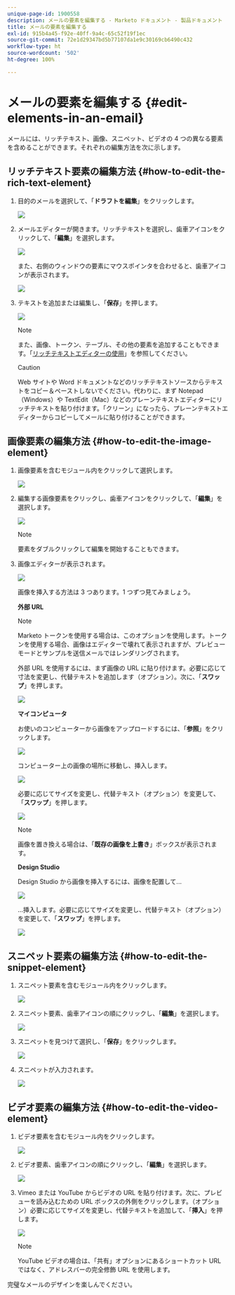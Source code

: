 ```yaml
---
unique-page-id: 1900558
description: メールの要素を編集する - Marketo ドキュメント - 製品ドキュメント
title: メールの要素を編集する
exl-id: 915b4a45-f92e-40ff-9a4c-65c52f19f1ec
source-git-commit: 72e1d29347bd5b77107da1e9c30169cb6490c432
workflow-type: ht
source-wordcount: '502'
ht-degree: 100%

---
```


# メールの要素を編集する {#edit-elements-in-an-email}

メールには、リッチテキスト、画像、スニペット、ビデオの 4 つの異なる要素を含めることができます。それぞれの編集方法を次に示します。

## リッチテキスト要素の編集方法 {#how-to-edit-the-rich-text-element}

1. 目的のメールを選択して、「**ドラフトを編集**」をクリックします。

   ![](assets/one-edited.png)

1. メールエディターが開きます。リッチテキストを選択し、歯車アイコンをクリックして、「**編集**」を選択します。

   ![](assets/two.png)

   また、右側のウィンドウの要素にマウスポインタを合わせると、歯車アイコンが表示されます。

   ![](assets/three.png)

1. テキストを追加または編集し、「**保存**」を押します。

   ![](assets/four.png)

   >[!NOTE]
   >
   >また、画像、トークン、テーブル、その他の要素を追加することもできます。「[リッチテキストエディターの使用](/help/marketo/product-docs/email-marketing/general/understanding-the-email-editor/using-the-rich-text-editor.md)」を参照してください。

   >[!CAUTION]
   >
   >Web サイトや Word ドキュメントなどのリッチテキストソースからテキストをコピー＆ペーストしないでください。代わりに、まず Notepad（Windows）や TextEdit（Mac）などのプレーンテキストエディターにリッチテキストを貼り付けます。「クリーン」になったら、プレーンテキストエディターからコピーしてメールに貼り付けることができます。

## 画像要素の編集方法 {#how-to-edit-the-image-element}

1. 画像要素を含むモジュール内をクリックして選択します。

   ![](assets/five.png)

1. 編集する画像要素をクリックし、歯車アイコンをクリックして、「**編集**」を選択します。

   ![](assets/six.png)

   >[!NOTE]
   >
   >要素をダブルクリックして編集を開始することもできます。

1. 画像エディターが表示されます。

   ![](assets/seven.png)

   画像を挿入する方法は 3 つあります。1 つずつ見てみましょう。

   **外部 URL**

   >[!NOTE]
   >
   >Marketo トークンを使用する場合は、このオプションを使用します。トークンを使用する場合、画像はエディターで壊れて表示されますが、プレビューモードとサンプルを送信メールではレンダリングされます。

   外部 URL を使用するには、まず画像の URL に貼り付けます。必要に応じて寸法を変更し、代替テキストを追加します（オプション）。次に、「**スワップ**」を押します。

   ![](assets/eight.png)

   **マイコンピュータ**

   お使いのコンピューターから画像をアップロードするには、「**参照**」をクリックします。

   ![](assets/nine.png)

   コンピューター上の画像の場所に移動し、挿入します。

   ![](assets/ten.png)

   必要に応じてサイズを変更し、代替テキスト（オプション）を変更して、「**スワップ**」を押します。

   ![](assets/eleven.png)

   >[!NOTE]
   >
   >画像を置き換える場合は、「**既存の画像を上書き**」ボックスが表示されます。

   **Design Studio**

   Design Studio から画像を挿入するには、画像を配置して...

   ![](assets/twelve.png)

   ...挿入します。必要に応じてサイズを変更し、代替テキスト（オプション）を変更して、「**スワップ**」を押します。

   ![](assets/thirteen.png)

## スニペット要素の編集方法 {#how-to-edit-the-snippet-element}

1. スニペット要素を含むモジュール内をクリックします。

   ![](assets/fourteen.png)

1. スニペット要素、歯車アイコンの順にクリックし、「**編集**」を選択します。

   ![](assets/fifteen.png)

1. スニペットを見つけて選択し、「**保存**」をクリックします。

   ![](assets/sixteen.png)

1. スニペットが入力されます。

   ![](assets/eighteen.png)

## ビデオ要素の編集方法 {#how-to-edit-the-video-element}

1. ビデオ要素を含むモジュール内をクリックします。

   ![](assets/nineteen.png)

1. ビデオ要素、歯車アイコンの順にクリックし、「**編集**」を選択します。

   ![](assets/twenty.png)

1. Vimeo または YouTube からビデオの URL を貼り付けます。次に、プレビューを読み込むための URL ボックスの外側をクリックします。（オプション）必要に応じてサイズを変更し、代替テキストを追加して、「**挿入**」を押します。

   ![](assets/twentyone.png)

   >[!NOTE]
   >
   >YouTube ビデオの場合は、「共有」オプションにあるショートカット URL ではなく、アドレスバーの完全修飾 URL を使用します。

完璧なメールのデザインを楽しんでください。
